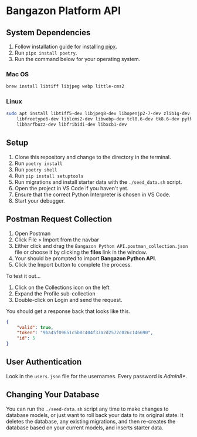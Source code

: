 # Bangazon Platform API

## System Dependencies

1. Follow installation guide for installing [pipx](https://pipx.pypa.io/stable/installation/).
2. Run `pipx install poetry`.
3. Run the command below for your operating system.

### Mac OS

```sh
brew install libtiff libjpeg webp little-cms2
```

### Linux

```sh
sudo apt install libtiff5-dev libjpeg8-dev libopenjp2-7-dev zlib1g-dev \
    libfreetype6-dev liblcms2-dev libwebp-dev tcl8.6-dev tk8.6-dev python3-tk \
    libharfbuzz-dev libfribidi-dev libxcb1-dev
```

## Setup

1. Clone this repository and change to the directory in the terminal.
2. Run `poetry install`
3. Run `poetry shell`
4. Run `pip install setuptools`
5. Run migrations and install starter data with the `./seed_data.sh` script.
6. Open the project in VS Code if you haven't yet.
7. Ensure that the correct Python Interpreter is chosen in VS Code.
8. Start your debugger.

## Postman Request Collection

1. Open Postman
1. Click File > Import from the navbar
1. Either click and drag the `Bangazon Python API.postman_collection.json` file or choose it by clicking the **files** link in the window.
1. Your should be prompted to import **Bangazon Python API**.
1. Click the Import button to complete the process.

To test it out...

1. Click on the Collections icon on the left
2. Expand the Profile sub-collection
3. Double-click on Login and send the request.

You should get a response back that looks like this.

```json
{
    "valid": true,
    "token": "9ba45f09651c5b0c404f37a2d2572c026c146690",
    "id": 5
}
```

## User Authentication

Look in the `users.json` file for the usernames. Every password is _Admin8*_.

## Changing Your Database

You can run the `./seed-data.sh` script any time to make changes to database models, or just want to roll back your data to its original state. It deletes the database, any existing migrations, and then re-creates the database based on your current models, and inserts starter data.
